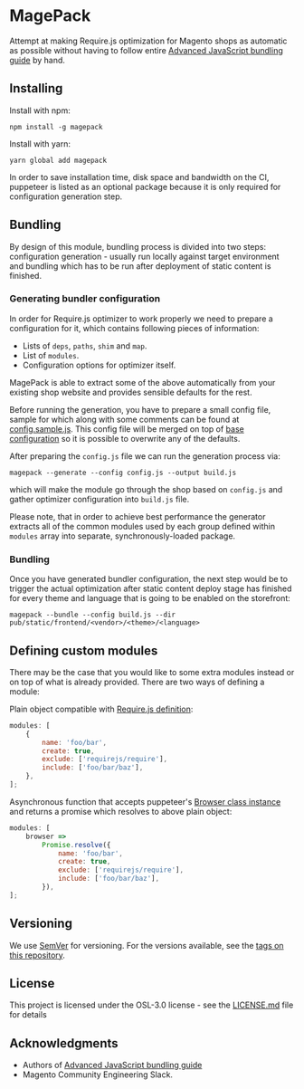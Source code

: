 # MagePack

Attempt at making Require.js optimization for Magento shops as automatic as possible without having to follow entire [Advanced JavaScript bundling guide](https://devdocs.magento.com/guides/v2.3/performance-best-practices/advanced-js-bundling.html) by hand.

## Installing

Install with npm:

```
npm install -g magepack
```

Install with yarn:

```
yarn global add magepack
```

In order to save installation time, disk space and bandwidth on the CI, puppeteer is listed as an optional package because it is only required for configuration generation step.

## Bundling

By design of this module, bundling process is divided into two steps: configuration generation - usually run locally against target environment and bundling which has to be run after deployment of static content is finished.

### Generating bundler configuration

In order for Require.js optimizer to work properly we need to prepare a configuration for it, which contains following pieces of information:

-   Lists of `deps`, `paths`, `shim` and `map`.
-   List of `modules`.
-   Configuration options for optimizer itself.

MagePack is able to extract some of the above automatically from your existing shop website and provides sensible defaults for the rest.

Before running the generation, you have to prepare a small config file, sample for which along with some comments can be found at [config.sample.js](https://github.com/magesuite/magepack/blob/master/config.sample.js). This config file will be merged on top of [base configuration](https://github.com/magesuite/magepack/blob/master/lib/baseConfig.js) so it is possible to overwrite any of the defaults.

After preparing the `config.js` file we can run the generation process via:

```
magepack --generate --config config.js --output build.js
```

which will make the module go through the shop based on `config.js` and gather optimizer configuration into `build.js` file.

Please note, that in order to achieve best performance the generator extracts all of the common modules used by each group defined within `modules` array into separate, synchronously-loaded package.

### Bundling

Once you have generated bundler configuration, the next step would be to trigger the actual optimization after static content deploy stage has finished for every theme and language that is going to be enabled on the storefront:

```
magepack --bundle --config build.js --dir pub/static/frontend/<vendor>/<theme>/<language>
```

## Defining custom modules

There may be the case that you would like to some extra modules instead or on top of what is already provided. There are two ways of defining a module:

Plain object compatible with [Require.js definition](https://github.com/requirejs/r.js/blob/master/build/example.build.js#L355):

```javascript
modules: [
    {
        name: 'foo/bar',
        create: true,
        exclude: ['requirejs/require'],
        include: ['foo/bar/baz'],
    },
];
```

Asynchronous function that accepts puppeteer's [Browser class instance](https://pptr.dev/#?product=Puppeteer&version=v1.16.0&show=api-class-browser) and returns a promise which resolves to above plain object:

```javascript
modules: [
    browser =>
        Promise.resolve({
            name: 'foo/bar',
            create: true,
            exclude: ['requirejs/require'],
            include: ['foo/bar/baz'],
        }),
];
```

## Versioning

We use [SemVer](http://semver.org/) for versioning. For the versions available, see the [tags on this repository](https://github.com/magesuite/magepack/tags).

## License

This project is licensed under the OSL-3.0 license - see the [LICENSE.md](LICENSE.md) file for details

## Acknowledgments

-   Authors of [Advanced JavaScript bundling guide](https://devdocs.magento.com/guides/v2.3/performance-best-practices/advanced-js-bundling.html)
-   Magento Community Engineering Slack.
